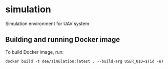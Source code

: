 # simulation
Simulation environment for UAV system

## Building and running Docker image
To build Docker image, run:
```
docker build -t dee/simulation:latest . --build-arg USER_UID=$(id -u)
```
